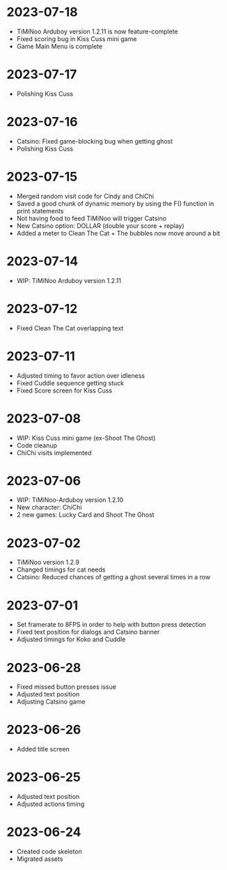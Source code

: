 # 2023-07-18
- TiMiNoo Arduboy version 1.2.11 is now feature-complete
- Fixed scoring bug in Kiss Cuss mini game
- Game Main Menu is complete

# 2023-07-17
- Polishing Kiss Cuss

# 2023-07-16
- Catsino: Fixed game-blocking bug when getting ghost
- Polishing Kiss Cuss

# 2023-07-15
- Merged random visit code for Cindy and ChiChi
- Saved a good chunk of dynamic memory by using the F() function in print statements
- Not having food to feed TiMiNoo will trigger Catsino
- New Catsino option: DOLLAR (double your score + replay)
- Added a meter to Clean The Cat + The bubbles now move around a bit

# 2023-07-14
- WIP: TiMiNoo Arduboy version 1.2.11

# 2023-07-12
- Fixed Clean The Cat overlapping text

# 2023-07-11
- Adjusted timing to favor action over idleness
- Fixed Cuddle sequence getting stuck
- Fixed Score screen for Kiss Cuss

# 2023-07-08
- WIP: Kiss Cuss mini game (ex-Shoot The Ghost)
- Code cleanup
- ChiChi visits implemented

# 2023-07-06
- WIP: TiMiNoo-Arduboy version 1.2.10
- New character: ChiChi
- 2 new games: Lucky Card and Shoot The Ghost

# 2023-07-02
- TiMiNoo version 1.2.9
- Changed timings for cat needs
- Catsino: Reduced chances of getting a ghost several times in a row

# 2023-07-01
- Set framerate to 8FPS in order to help with button press detection
- Fixed text position for dialogs and Catsino banner
- Adjusted timings for Koko and Cuddle

# 2023-06-28
- Fixed missed button presses issue
- Adjusted text position
- Adjusting Catsino game

# 2023-06-26
- Added title screen

# 2023-06-25
- Adjusted text position
- Adjusted actions timing

# 2023-06-24
- Created code skeleton
- Migrated assets
